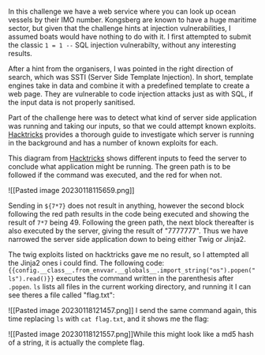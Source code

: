 In this challenge we have a web service where you can look up ocean vessels by their IMO number. Kongsberg are known to have a huge maritime sector, but given that the challenge hints at injection vulnerabilities, I assumed boats would have nothing to do with it. I first attempted to submit the classic `1 = 1 --` SQL injection vulnerabilty, without any interesting results.

After a hint from the organisers, I was pointed in the right direction of search, which was SSTI (Server Side Template Injection). In short, template engines take in data and combine it with a predefined template to create a web page. They are vulnerable to code injection attacks just as with SQL, if the input data is not properly sanitised. 

Part of the challenge here was to detect what kind of server side application was running and taking our inputs, so that we could attempt known exploits. [Hacktricks](https://book.hacktricks.xyz/pentesting-web/ssti-server-side-template-injection) provides a thorough guide to investigate which server is running in the background and has a number of known exploits for each. 

This diagram from [Hacktricks](https://book.hacktricks.xyz/pentesting-web/ssti-server-side-template-injection) shows different inputs to feed the server to conclude what application might be running. The green path is to be followed if the command was executed, and the red for when not.

![[Pasted image 20230118115659.png]]

Sending in `${7*7}` does not result in anything, however the second block following the red path results in the code being executed and showing the result of `7*7` being 49. Following the green path, the next block thereafter is also executed by the server, giving the result of "7777777". Thus we have narrowed the server side application down to being either Twig or Jinja2. 

The twig exploits listed on hacktricks gave me no result, so I attempted all the Jinja2 ones i could find. The following code: ```{{config.__class__.from_envvar.__globals__.import_string("os").popen("ls").read()}}```
executes the command written in the parenthesis after `.popen`. `ls` lists all files in the current working directory, and running it I can see theres a file called "flag.txt":

![[Pasted image 20230118121457.png]]
I send the same command again, this time replacing `ls` with `cat flag.txt`, and it shows me the flag:

![[Pasted image 20230118121557.png]]While this might look like a md5 hash of a string, it is actually the complete flag.